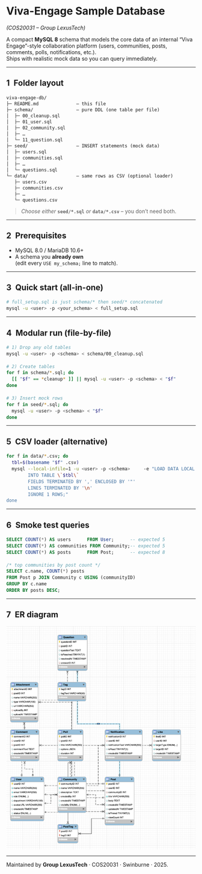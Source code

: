 # Viva-Engage Sample Database  
*(COS20031 – Group LexusTech)*

A compact **MySQL 8** schema that models the core data of an internal
“Viva Engage”-style collaboration platform (users, communities, posts,
comments, polls, notifications, etc.).  
Ships with realistic mock data so you can query immediately.

---

## 1 Folder layout

```
viva-engage-db/
├─ README.md              – this file
├─ schema/                – pure DDL (one table per file)
│  ├─ 00_cleanup.sql
│  ├─ 01_user.sql
│  ├─ 02_community.sql
│  ├─ …
│  └─ 11_question.sql
├─ seed/                  – INSERT statements (mock data)
│  ├─ users.sql
│  ├─ communities.sql
│  ├─ …
│  └─ questions.sql
└─ data/                  – same rows as CSV (optional loader)
   ├─ users.csv
   ├─ communities.csv
   ├─ …
   └─ questions.csv
```

> *Choose either* **`seed/*.sql`** *or* **`data/*.csv`** – you don’t need both.

---

## 2 Prerequisites

* MySQL 8.0 / MariaDB 10.6+  
* A schema you **already own**  
  (edit every `USE my_schema;` line to match).

---

## 3 Quick start (all-in-one)

```bash
# full_setup.sql is just schema/* then seed/* concatenated
mysql -u <user> -p <your_schema> < full_setup.sql
```

---

## 4 Modular run (file-by-file)

```bash
# 1) Drop any old tables
mysql -u <user> -p <schema> < schema/00_cleanup.sql

# 2) Create tables
for f in schema/*.sql; do
  [[ "$f" == *cleanup* ]] || mysql -u <user> -p <schema> < "$f"
done

# 3) Insert mock rows
for f in seed/*.sql; do
  mysql -u <user> -p <schema> < "$f"
done
```

---

## 5 CSV loader (alternative)

```bash
for f in data/*.csv; do
  tbl=$(basename "$f" .csv)
  mysql --local-infile=1 -u <user> -p <schema>     -e "LOAD DATA LOCAL INFILE '$PWD/$f'
        INTO TABLE \`$tbl\`
        FIELDS TERMINATED BY ',' ENCLOSED BY '"'
        LINES TERMINATED BY '\n'
        IGNORE 1 ROWS;"
done
```

---

## 6 Smoke test queries

```sql
SELECT COUNT(*) AS users      FROM User;      -- expected 5
SELECT COUNT(*) AS communities FROM Community;-- expected 5
SELECT COUNT(*) AS posts      FROM Post;      -- expected 8

/* top communities by post count */
SELECT c.name, COUNT(*) posts
FROM Post p JOIN Community c USING (communityID)
GROUP BY c.name
ORDER BY posts DESC;
```

---

## 7 ER diagram


![ER diagram](docs/er_viva_engage.png)

---

Maintained by **Group LexusTech** · COS20031 · Swinburne · 2025.
